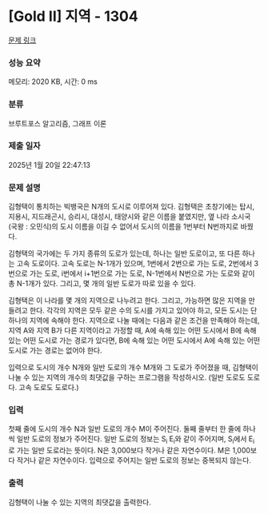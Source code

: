 # [Gold II] 지역 - 1304 

[문제 링크](https://www.acmicpc.net/problem/1304) 

### 성능 요약

메모리: 2020 KB, 시간: 0 ms

### 분류

브루트포스 알고리즘, 그래프 이론

### 제출 일자

2025년 1월 20일 22:47:13

### 문제 설명

<p>김형택이 통치하는 빅뱅국은 N개의 도시로 이루어져 있다. 김형택은 초창기에는 탑시, 지용시, 지드래곤시, 승리시, 대성시, 태양시와 같은 이름을 붙였지만, 옆 나라 소시국 (국왕 : 오민식)의 도시 이름을 이길 수 없어서 도시의 이름을 1번부터 N번까지로 바꿨다.</p>

<p>김형택의 국가에는 두 가지 종류의 도로가 있는데, 하나는 일반 도로이고, 또 다른 하나는 고속 도로이다. 고속 도로는 N-1개가 있으며, 1번에서 2번으로 가는 도로, 2번에서 3번으로 가는 도로, i번에서 i+1번으로 가는 도로, N-1번에서 N번으로 가는 도로와 같이 총 N-1개가 있다. 그리고, 몇 개의 일반 도로가 따로 있을 수 있다.</p>

<p>김형택은 이 나라를 몇 개의 지역으로 나누려고 한다. 그리고, 가능하면 많은 지역을 만들려고 한다. 각각의 지역은 모두 같은 수의 도시를 가지고 있어야 하고, 모든 도시는 단 하나의 지역에 속해야 한다. 지역으로 나눌 때에는 다음과 같은 조건을 만족해야 하는데, 지역 A와 지역 B가 다른 지역이라고 가정할 때, A에 속해 있는 어떤 도시에서 B에 속해 있는 어떤 도시로 가는 경로가 있다면, B에 속해 있는 어떤 도시에서 A에 속해 있는 어떤 도시로 가는 경로는 없어야 한다.</p>

<p>입력으로 도시의 개수 N개와 일반 도로의 개수 M개와 그 도로가 주어졌을 때, 김형택이 나눌 수 있는 지역의 개수의 최댓값을 구하는 프로그램을 작성하시오. (일반 도로도 도로다. 고속 도로도 도로다.)</p>

### 입력 

 <p>첫째 줄에 도시의 개수 N과 일반 도로의 개수 M이 주어진다. 둘째 줄부터 한 줄에 하나씩 일반 도로의 정보가 주어진다. 일반 도로의 정보는 S<sub>i</sub> E<sub>i</sub>와 같이 주어지며, S<sub>i</sub>에서 E<sub>i</sub>로 가는 일반 도로라는 뜻이다. N은 3,000보다 작거나 같은 자연수이다. M은 1,000보다 작거나 같은 자연수이다. 입력으로 주어지는 일반 도로의 정보는 중복되지 않는다.</p>

### 출력 

 <p>김형택이 나눌 수 있는 지역의 최댓값을 출력한다.</p>

